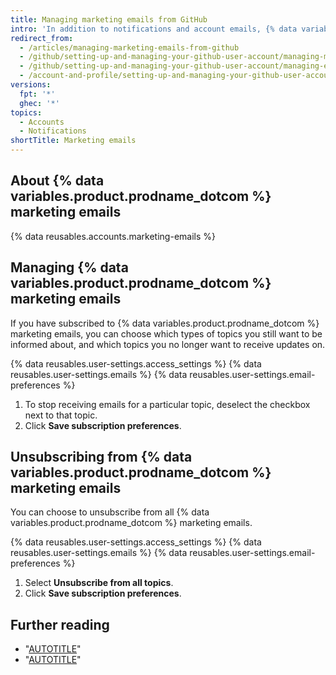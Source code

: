 ```yaml
---
title: Managing marketing emails from GitHub
intro: 'In addition to notifications and account emails, {% data variables.product.prodname_dotcom %} occasionally sends marketing emails with news and information about our products. If you unsubscribe from existing marketing emails, you won''t be included in future campaigns unless you change your {% data variables.product.prodname_dotcom %} email settings.'
redirect_from:
  - /articles/managing-marketing-emails-from-github
  - /github/setting-up-and-managing-your-github-user-account/managing-marketing-emails-from-github
  - /github/setting-up-and-managing-your-github-user-account/managing-email-preferences/managing-marketing-emails-from-github
  - /account-and-profile/setting-up-and-managing-your-github-user-account/managing-email-preferences/managing-marketing-emails-from-github
versions:
  fpt: '*'
  ghec: '*'
topics:
  - Accounts
  - Notifications
shortTitle: Marketing emails
---
```


## About {% data variables.product.prodname_dotcom %} marketing emails

{% data reusables.accounts.marketing-emails %}

## Managing {% data variables.product.prodname_dotcom %} marketing emails

If you have subscribed to {% data variables.product.prodname_dotcom %} marketing emails, you can choose which types of topics you still want to be informed about, and which topics you no longer want to receive updates on.

{% data reusables.user-settings.access_settings %}
{% data reusables.user-settings.emails %}
{% data reusables.user-settings.email-preferences %}
1. To stop receiving emails for a particular topic, deselect the checkbox next to that topic.
1. Click **Save subscription preferences**.

## Unsubscribing from {% data variables.product.prodname_dotcom %} marketing emails

You can choose to unsubscribe from all {% data variables.product.prodname_dotcom %} marketing emails.

{% data reusables.user-settings.access_settings %}
{% data reusables.user-settings.emails %}
{% data reusables.user-settings.email-preferences %}
1. Select **Unsubscribe from all topics**.
1. Click **Save subscription preferences**.

## Further reading

- "[AUTOTITLE](/account-and-profile/setting-up-and-managing-your-personal-account-on-github/managing-email-preferences/types-of-emails-github-sends)"
- "[AUTOTITLE](/account-and-profile/managing-subscriptions-and-notifications-on-github/setting-up-notifications/configuring-notifications)"
